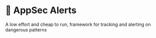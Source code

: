 # 🚨 AppSec Alerts
A low effort and cheap to run, framework for tracking and alerting on dangerous patterns
